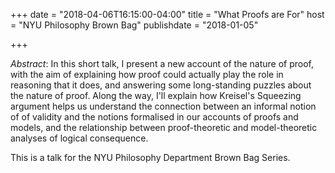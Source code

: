 +++
date = "2018-04-06T16:15:00-04:00"
title = "What Proofs are For"
host = "NYU Philosophy Brown Bag"
publishdate = "2018-01-05"

+++

*Abstract*:  In this short talk, I present a new account of the nature of proof, with the aim of explaining how proof could actually play the role in reasoning that it does, and answering some long-standing puzzles about the nature of proof. Along the way, I'll explain how Kreisel's Squeezing argument helps us understand the connection between an informal notion of of validity and the notions formalised in our accounts of proofs and models, and the relationship between proof-theoretic and model-theoretic analyses of logical consequence.

This is a talk for the NYU Philosophy Department Brown Bag Series.